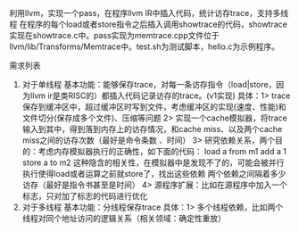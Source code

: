利用llvm，实现一个pass，在程序llvm IR中插入代码，统计访存trace，支持多线程
在程序的每个load或者store指令之后插入调用showtrace的代码，showtrace实现在showtrace.c中。pass实现为memtrace.cpp文件位于llvm/lib/Transforms/Memtrace中。test.sh为测试脚本，hello.c为示例程序。

需求列表
1. 对于单线程
    基本功能：能够保存trace，对每一条访存指令（load|store，因为llvm ir是类RISC的）都插入代码记录访存的trace。(v1实现)
    具体：1> trace保存到缓冲区中，超过缓冲区时写到文件，考虑缓冲区的实现(速度、性能)和文件切分(保存成多个文件)、压缩等问题
          2> 实现一个cache模拟器，将trace输入到其中，得到落到内存上的访存情况，和cache miss、以及两个cache miss之间的访存次数（最好是命令条数             、时间）
          3> 研究依赖关系，两个目的：考虑内存模拟器执行的正确性，如下面的代码：
            load a from m1
            add a 1
            store a to m2
            这种隐含的相关性，在模拟器中是发现不了的，可能会被并行执行使得load或者运算之前就store了，找出这些依赖
            两个依赖之间隔着多少访存（最好是指令书甚至是时间）
          4> 源程序扩展：比如在源程序中加入一个标志，只对加了标志的代码进行优化
2. 对于多线程
    基本功能：分线程保存trace
    具体：1> 多个线程依赖，比如两个线程对同个地址访问的逻辑关系（相关领域：确定性重放）
